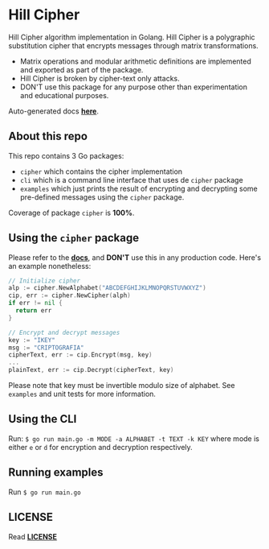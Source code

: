 # Hill Cipher

Hill Cipher algorithm implementation in Golang. Hill Cipher
is a polygraphic substitution cipher that encrypts messages through
matrix transformations.

* Matrix operations and modular arithmetic
definitions are implemented and exported as part of the package.
* Hill Cipher is broken by cipher-text only attacks.
* DON'T use this package for any purpose other than experimentation and educational purposes.

Auto-generated docs [**here**](https://godoc.org/github.com/pablotrinidad/hillcipher/cipher).

## About this repo

This repo contains 3 Go packages:
* `cipher` which contains the cipher implementation
* `cli` which is a command line interface that uses de `cipher` package
* `examples` which just prints the result of encrypting and decrypting some pre-defined messages using the `cipher` package.

Coverage of package `cipher` is **100%**.

## Using the `cipher` package

Please refer to the [**docs**](https://godoc.org/github.com/pablotrinidad/hillcipher/cipher), and **DON'T** use this in any production code. Here's an example nonetheless:

```go
// Initialize cipher
alp := cipher.NewAlphabet("ABCDEFGHIJKLMNOPQRSTUVWXYZ")
cip, err := cipher.NewCipher(alph)
if err != nil {
  return err
}

// Encrypt and decrypt messages
key := "IKEY"
msg := "CRIPTOGRAFIA"
cipherText, err := cip.Encrypt(msg, key)
...
plainText, err := cip.Decrypt(cipherText, key)
```

Please note that key must be invertible modulo size of alphabet. See `examples` and unit tests for more information.

## Using the CLI

Run: `$ go run main.go -m MODE -a ALPHABET -t TEXT -k KEY` where mode is either `e` or `d` for encryption and decryption respectively.

## Running examples

Run `$ go run main.go`

## LICENSE

Read [**LICENSE**](LICENSE.md)
